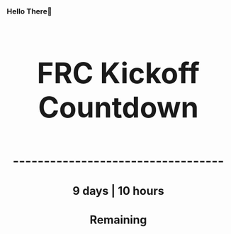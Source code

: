 ### Hello There👋

<!---START-TIMER--->
<h3 align='center' style='font-size: 64px;'>FRC Kickoff Countdown</h3>
<h3 align='center' style='font-size: 30px;'>----------------------------------</h3>
<h3 align='center' style='font-size: 25px;'>9 days | 10 hours</h3>
<h3 align='center' style='font-size: 25px;'>Remaining</h3>
<!---END-TIMER--->
